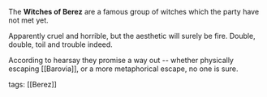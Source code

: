 The **Witches of Berez** are a famous group of witches which the party have not met yet.

Apparently cruel and horrible, but the aesthetic will surely be fire. Double, double, toil and trouble indeed. 

According to hearsay they promise a way out -- whether physically escaping [[Barovia]], or a more metaphorical escape, no one is sure.

tags: [[Berez]]